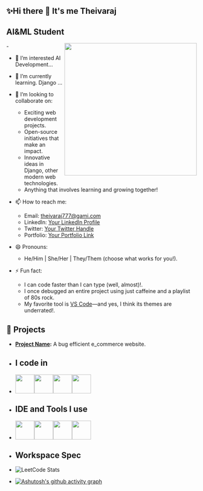 ## ✨️Hi there 👋 It's me Theivaraj 

 ## AI&ML Student 
 -<img align="right" width="350px" hight="100px" src="https://cdn.pixabay.com/photo/2024/04/01/13/21/ai-generated-8668923_1280.jpg"/>

 
- 👀 I’m interested AI Development...
- 🌱 I’m currently learning. Django ...
- 💞️ I’m looking to collaborate on:
    - Exciting web development projects.
    - Open-source initiatives that make an impact.
    - Innovative ideas in Django, other modern web technologies.
    - Anything that involves learning and growing together!
- 📫 How to reach me:
    - Email: [theivaraj777@gami.com](mailto:your.email@example.com)
    - LinkedIn: [Your LinkedIn Profile](https://www.linkedin.com/in/your-profile/)
    - Twitter: [Your Twitter Handle](https://twitter.com/yourhandle)
    - Portfolio: [Your Portfolio Link](https://yourportfolio.com)

- 😄 Pronouns:
    - He/Him | She/Her | They/Them (choose what works for you!).


- ⚡ Fun fact:
    - I can code faster than I can type (well, almost)!.
    - I once debugged an entire project using just caffeine and a playlist of 80s rock.
    - My favorite tool is [VS Code](https://code.visualstudio.com/)—and yes, I think its themes are underrated!.
 
  
## 🚀 Projects  
- **[Project Name](link):** A bug efficient e_commerce website.  


- ## I code in
- <img hight="50px" width="50" src="https://img.icons8.com/?size=100&id=hGdCwhSHUe6L&format=png&color=000000"/><img hight="50px" width="50px" src="https://img.icons8.com/?size=100&id=d-ecRvTZMFpE&format=png&color=000000"/><img hight="50px" width="50px" src="https://img.icons8.com/?size=100&id=20909&format=png&color=000000"/><img hight="50px" width="50px" src="https://img.icons8.com/?size=100&id=21278&format=png&color=000000"/>

- ## IDE and Tools I use
- <img hight="50px" width="50px" src="https://img.icons8.com/?size=100&id=9OGIyU8hrxW5&format=png&color=000000"/><img hight="50px" width="50px" src="https://img.icons8.com/?size=100&id=F4uMFPZgS0gt&format=png&color=000000"/><img hight="50px" width="50px" src="https://img.icons8.com/?size=100&id=20906&format=png&color=000000"/><img hight="50px" width="50px" src="https://img.icons8.com/?size=100&id=lOqoeP2Zy02f&format=png&color=000000"/>



- ## Workspace Spec
- ![LeetCode Stats](https://leetcard.jacoblin.cool/Theivaraj_123?theme=forest&font=Mukta&ext=contest)
- [![Ashutosh's github activity graph](https://github-readme-activity-graph.vercel.app/graph?username=Theivaraj-k&bg_color=f7f7f7&color=000000&line=0f0012&point=4f61ff&area=true&hide_border=true)](https://github.com/ashutosh00710/github-readme-activity-graph)





<!---
Theivaraj-k/Theivaraj-k is a ✨ special ✨ repository because its `README.md` (this file) appears on your GitHub profile.
You can click the Preview link to take a look at your changes.
--->
